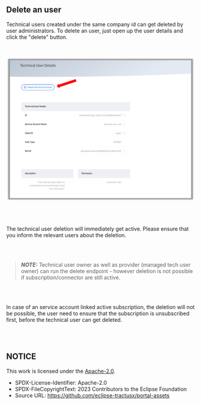 ## Delete an user

Technical users created under the same company id can get deleted by user administrators.
To delete an user, just open up the user details and click the "delete" button.

<br>

<p align="center">
<img width="636" alt="image" src="https://raw.githubusercontent.com/eclipse-tractusx/portal-assets/main/docs/static/delete-technical-user-details.png">
</p>

<br>
<br>

The technical user deletion will immediately get active. Please ensure that you inform the relevant users about the deletion.

<br>
<br>

> **_NOTE:_** Technical user owner as well as provider (managed tech user owner) can run the delete endpoint - however deletion is not possible if subscription/connector are still active.

<br>
<br>

In case of an service account linked active subscription, the deletion will not be possible, the user need to ensure that the subscription is unsubscribed first, before the technical user can get deleted.

<br>
<br>

## NOTICE

This work is licensed under the [Apache-2.0](https://www.apache.org/licenses/LICENSE-2.0).

- SPDX-License-Identifier: Apache-2.0
- SPDX-FileCopyrightText: 2023 Contributors to the Eclipse Foundation
- Source URL: https://github.com/eclipse-tractusx/portal-assets
